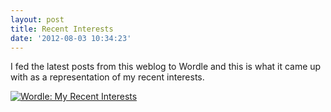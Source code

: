 ```yaml
---
layout: post
title: Recent Interests
date: '2012-08-03 10:34:23'
---
```



I fed the latest posts from this weblog to Wordle and this is what it came up with as a representation of my recent interests.

[![Wordle: My Recent Interests](http://www.wordle.net/thumb/wrdl/5540152/My_Recent_Interests)](http://www.wordle.net/show/wrdl/5540152/My_Recent_Interests "Wordle: My Recent Interests")


